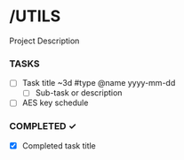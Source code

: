 # /UTILS

Project Description

### TASKS

- [ ] Task title ~3d #type @name yyyy-mm-dd
  - [ ] Sub-task or description
- [ ] AES key schedule

### COMPLETED ✓

- [x] Completed task title
